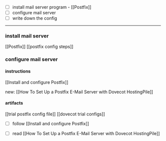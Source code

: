 
- [ ] install mail server program - [[Postfix]]
- [ ] configure mail server
- [ ] write down the config

---

### install mail server
[[Postfix]]
[[postfix config steps]]

### configure mail server

#### instructions

[[Install and configure Postfix]]

new: [[How To Set Up a Postfix E-Mail Server with Dovecot  HostingPile]]

#### artifacts
[[trial postfix config file]]
[[dovecot trial configs]]

- [ ] follow [[Install and configure Postfix]]

- [ ] read [[How To Set Up a Postfix E-Mail Server with Dovecot  HostingPile]]

